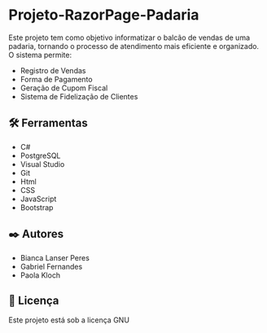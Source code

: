 # Projeto-RazorPage-Padaria

Este projeto tem como objetivo informatizar o balcão de vendas de uma padaria, tornando o processo de atendimento mais eficiente e organizado. O sistema permite:

 * Registro de Vendas
 * Forma de Pagamento
 * Geração de Cupom Fiscal
 * Sistema de Fidelização de Clientes


## 🛠️ Ferramentas

* C#
* PostgreSQL
* Visual Studio
* Git
* Html
* CSS
* JavaScript
* Bootstrap


## ✒️ Autores

* Bianca Lanser Peres
* Gabriel Fernandes
* Paola Kloch

## 📄 Licença

Este projeto está sob a licença GNU
